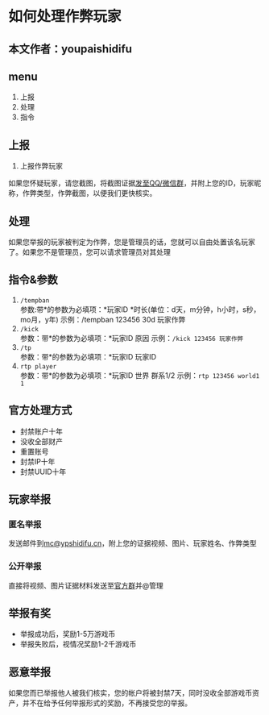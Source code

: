 # 如何处理作弊玩家
## 本文作者：youpaishidifu

## menu
1. 上报
2. 处理
3. 指令

## 上报
1. 上报作弊玩家

如果您怀疑玩家，请您截图，将截图证据[发至QQ/微信群](https://qun.ypshidifu.cn/)，并附上您的ID，玩家昵称，作弊类型，作弊截图，以便我们更快核实。

## 处理
如果您举报的玩家被判定为作弊，您是管理员的话，您就可以自由处置该名玩家了。如果您不是管理员，您可以请求管理员对其处理

## 指令&参数
1. `/tempban`<br>参数:带*的参数为必填项：*玩家ID *时长(单位：d天，m分钟，h小时，s秒，mo月，y年) 
示例：/tempban 123456 30d 玩家作弊
2. `/kick`<br>参数：带*的参数为必填项：*玩家ID 原因
示例：`/kick 123456 玩家作弊`
3. `/tp`<br>参数：带*的参数为必填项：*玩家ID 玩家ID
4. `rtp player`<br>参数：带*的参数为必填项：*玩家ID 世界 群系1/2
示例：`rtp 123456 world1 1`

## 官方处理方式
- 封禁账户十年
- 没收全部财产
- 重置账号
- 封禁IP十年
- 封禁UUID十年

## 玩家举报
### 匿名举报
发送邮件到[mc@ypshidifu.cn](mailto:mc@ypshidifu.cn)，附上您的证据视频、图片、玩家姓名、作弊类型
### 公开举报
直接将视频、图片证据材料发送至[官方群](https://qun.ypshidifu.cn/)并@管理
## 举报有奖
- 举报成功后，奖励1-5万游戏币
- 举报失败后，视情况奖励1-2千游戏币
## 恶意举报
如果您而已举报他人被我们核实，您的帐户将被封禁7天，同时没收全部游戏币资产，并不在给予任何举报形式的奖励，不再接受您的举报。

